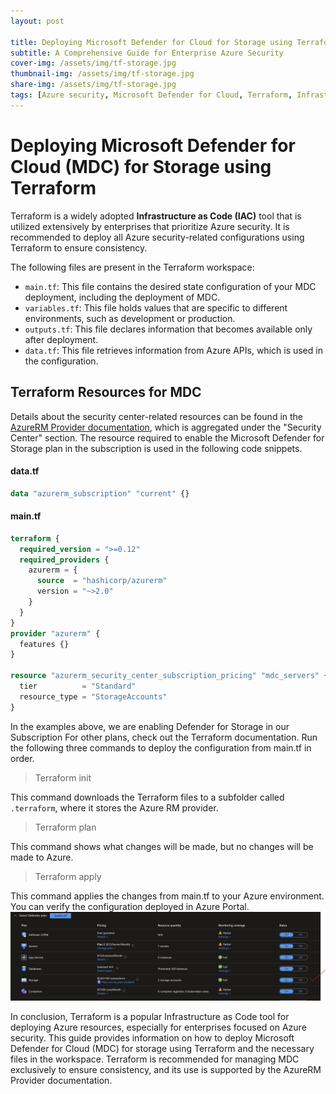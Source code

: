 ```yaml
---
layout: post

title: Deploying Microsoft Defender for Cloud for Storage using Terraform
subtitle: A Comprehensive Guide for Enterprise Azure Security
cover-img: /assets/img/tf-storage.jpg
thumbnail-img: /assets/img/tf-storage.jpg
share-img: /assets/img/tf-storage.jpg
tags: [Azure security, Microsoft Defender for Cloud, Terraform, Infrastructure as Code, Azure resources, AzureRM Provider]
---
```



# Deploying Microsoft Defender for Cloud (MDC) for Storage using Terraform

Terraform is a widely adopted **Infrastructure as Code (IAC)** tool that is utilized extensively by enterprises that prioritize Azure security. It is recommended to deploy all Azure security-related configurations using Terraform to ensure consistency.

The following files are present in the Terraform workspace:
- `main.tf`: This file contains the desired state configuration of your MDC deployment, including the deployment of MDC.
- `variables.tf`: This file holds values that are specific to different environments, such as development or production.
- `outputs.tf`: This file declares information that becomes available only after deployment.
- `data.tf`: This file retrieves information from Azure APIs, which is used in the configuration.

## Terraform Resources for MDC

Details about the security center-related resources can be found in the [AzureRM Provider documentation](https://registry.terraform.io/providers/hashicorp/azurerm/latest/docs/resources/advanced_threat_protection), which is aggregated under the "Security Center" section. The resource required to enable the Microsoft Defender for Storage plan in the subscription is used in the following code snippets.
  
#### data.tf
```terraform
data "azurerm_subscription" "current" {}
```
#### main.tf
```terraform
terraform {
  required_version = ">=0.12"
  required_providers {
    azurerm = {
      source  = "hashicorp/azurerm"
      version = "~>2.0"
    }
  }
}
provider "azurerm" {
  features {}
}

resource "azurerm_security_center_subscription_pricing" "mdc_servers" {
  tier          = "Standard"
  resource_type = "StorageAccounts"
}
```
In the examples above, we are enabling Defender for Storage in our Subscription For other plans, check out the Terraform documentation.
Run the following three commands to deploy the configuration from main.tf in order.  
>Terraform init  
  
This command downloads the Terraform files to a subfolder called `.terraform`, where it stores the Azure RM provider.


>Terraform plan  

This command shows what changes will be made, but no changes will be made to Azure.

>Terraform apply  

This command applies the changes from main.tf to your Azure environment.  
You can verify the configuration deployed in Azure Portal.  
![Mdfc-setting](/assets/img/mdc-storage.jpg)



In conclusion, Terraform is a popular Infrastructure as Code tool for deploying Azure resources, especially for enterprises focused on Azure security. This guide provides information on how to deploy Microsoft Defender for Cloud (MDC) for storage using Terraform and the necessary files in the workspace. Terraform is recommended for managing MDC exclusively to ensure consistency, and its use is supported by the AzureRM Provider documentation.

